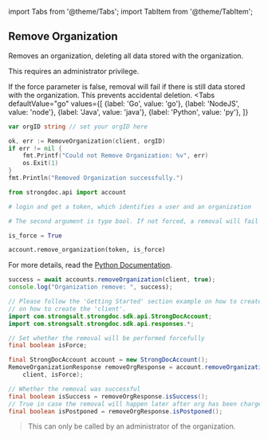import Tabs from '@theme/Tabs';
import TabItem from '@theme/TabItem';

## Remove Organization

Removes an organization, deleting all data stored with the organization.

This requires an administrator privilege.

If the force parameter is false, removal will fail if there is still data stored with the organization. This prevents accidental deletion.
<Tabs
  defaultValue="go"
  values={[
      {label: 'Go', value: 'go'},
      {label: 'NodeJS', value: 'node'},
      {label: 'Java', value: 'java'},
      {label: 'Python', value: 'py'},
    ]}
>
<TabItem value="go">

```go
var orgID string // set your orgID here

ok, err := RemoveOrganization(client, orgID)
if err != nil {
    fmt.Printf("Could not Remove Organization: %v", err)
    os.Exit(1)
}
fmt.Println("Removed Organization successfully.")
```

</TabItem>
<TabItem value="py">

```py
from strongdoc.api import account

# login and get a token, which identifies a user and an organization

# The second argument is type bool. If not forced, a removal will fail if the organization still holds data.

is_force = True

account.remove_organization(token, is_force)
```
For more details, read the [Python Documentation](https://strongdoc-python-sdk.readthedocs.io/en/latest/strongdoc.api.html#strongdoc.api.account.remove_organization).

</TabItem>
<TabItem value="node">

```javascript
success = await accounts.removeOrganization(client, true);
console.log("Organization remove: ", success);
```

</TabItem>
<TabItem value="java">

```java
// Please follow the 'Getting Started' section example on how to create the 'client'.
// on how to create the 'client'.
import com.strongsalt.strongdoc.sdk.api.StrongDocAccount;
import com.strongsalt.strongdoc.sdk.api.responses.*;

// Set whether the removal will be performed forcefully
final boolean isForce;

final StrongDocAccount account = new StrongDocAccount();
RemoveOrganizationResponse removeOrgResponse = account.removeOrganization(
    client, isForce);

// Whether the removal was successful
final boolean isSuccess = removeOrgResponse.isSuccess();
// True in case the removal will happen later after org has been charged one last time
final boolean isPostponed = removeOrgResponse.isPostponed();
```
</TabItem>
</Tabs>

> This can only be called by an administrator of the organization.


